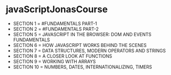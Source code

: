# javaScriptJonasCourse

* SECTION 1 = #FUNDAMENTALS PART-1
* SECTION 2 = #FUNDAMENTALS PART-2
* SECTION 5 = JAVASCRIPT IN THE BROWSER: DOM AND EVENTS FUNDAMENTALS
* SECTION 6 = HOW JAVASCRIPT WORKS BEHIND THE SCENES 
* SECTION 7 = DATA STRUCTURES, MODERN OPERATORS AND STRINGS
* SECTION 8 = A CLOSER LOOK AT FUNCTIONS
* SECTION 9 = WORKING WITH ARRAYS
* SECTION 10 = NUMBERS, DATES, INTERNATIONALIZING, TIMERS
